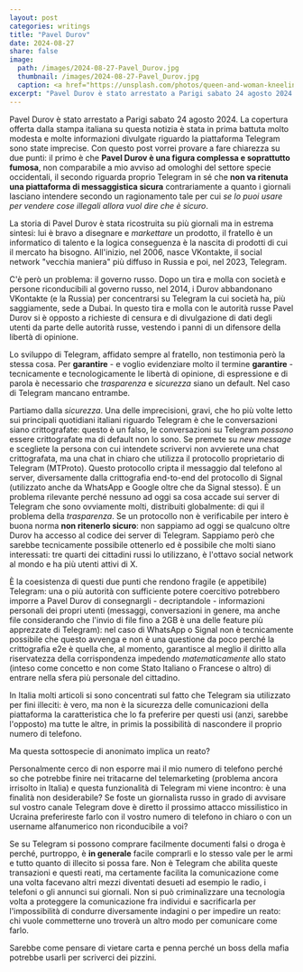 ```yaml
---
layout: post
categories: writings
title: "Pavel Durov"
date: 2024-08-27
share: false
image:
  path: /images/2024-08-27-Pavel_Durov.jpg
  thumbnail: /images/2024-08-27-Pavel_Durov.jpg
  caption: <a href="https://unsplash.com/photos/queen-and-woman-kneeling-beside-sleeping-man-painting-Agvr-2DFZDM">Queen and woman kneeling beside sleeping man, a painting from the Birmingham Museums Trust</a>
excerpt: "Pavel Durov è stato arrestato a Parigi sabato 24 agosto 2024. La copertura offerta dalla stampa italiana su questa notizia è stata in prima battuta molto modesta e molte informazioni divulgate riguardo la piattaforma Telegram sono state imprecise. Con questo post vorrei provare a fare chiarezza su due punti: il primo è che..."
---
```

Pavel Durov è stato arrestato a Parigi sabato 24 agosto 2024. La copertura offerta dalla stampa italiana su questa notizia è stata in prima battuta molto modesta e molte informazioni divulgate riguardo la piattaforma Telegram sono state imprecise. Con questo post vorrei provare a fare chiarezza su due punti: il primo è che **Pavel Durov è una figura complessa e soprattutto fumosa**, non comparabile a mio avviso ad omologhi del settore specie occidentali, il secondo riguarda proprio Telegram in sé che **non va ritenuta una piattaforma di messaggistica sicura** contrariamente a quanto i giornali lasciano intendere secondo un ragionamento tale per cui _se lo puoi usare per vendere cose illegali allora vuol dire che è sicuro_.

La storia di Pavel Durov è stata ricostruita su più giornali ma in estrema sintesi: lui è bravo a disegnare e _markettare_ un prodotto, il fratello è un informatico di talento e la logica conseguenza è la nascita di prodotti di cui il mercato ha bisogno. All'inizio, nel 2006, nasce VKontakte, il social network "vecchia maniera" più diffuso in Russia e poi, nel 2023, Telegram.

C'è però un problema: il governo russo. Dopo un tira e molla con società e persone riconducibili al governo russo, nel 2014, i Durov abbandonano VKontakte (e la Russia) per concentrarsi su Telegram la cui società ha, più saggiamente, sede a Dubai.
In questo tira e molla con le autorità russe Pavel Durov si è opposto a richieste di censura e di divulgazione di dati degli utenti da parte delle autorità russe, vestendo i panni di un difensore della libertà di opinione.

Lo sviluppo di Telegram, affidato sempre al fratello, non testimonia però la stessa cosa. Per **garantire** - e voglio evidenziare molto il termine **garantire** - tecnicamente e tecnologicamente le libertà di opinione, di espressione e di parola è necessario che _trasparenza_ e _sicurezza_ siano un default. Nel caso di Telegram mancano entrambe.

Partiamo dalla _sicurezza_. Una delle imprecisioni, gravi, che ho più volte letto sui principali quotidiani italiani riguardo Telegram è che le conversazioni siano crittografate: questo è un falso, le conversazioni su Telegram _possono_ essere crittografate ma di default non lo sono. Se premete su _new message_ e scegliete la persona con cui intendete scrivervi non avvierete una chat crittografata, ma una chat in chiaro che utilizza il protocollo proprietario di Telegram (MTProto). Questo protocollo cripta il messaggio dal telefono al server, diversamente dalla crittografia end-to-end del protocollo di Signal (utilizzato anche da WhatsApp e Google oltre che da Signal stesso).
È un problema rilevante perché nessuno ad oggi sa cosa accade sui server di Telegram che sono ovviamente molti, distribuiti globalmente: di qui il problema della _trasparenza_.
Se un protocollo non è verificabile per intero è buona norma **non ritenerlo sicuro**: non sappiamo ad oggi se qualcuno oltre Durov ha accesso al codice dei server di Telegram. Sappiamo però che sarebbe tecnicamente possibile ottenerlo ed è possibile che molti siano interessati: tre quarti dei cittadini russi lo utilizzano, è l'ottavo social network al mondo e ha più utenti attivi di X.

È la coesistenza di questi due punti che rendono fragile (e appetibile) Telegram: una o più autorità con sufficiente potere coercitivo potrebbero imporre a Pavel Durov di consegnargli - decriptandole - informazioni personali dei propri utenti (messaggi, conversazioni in genere, ma anche file considerando che l'invio di file fino a 2GB è una delle feature più apprezzate di Telegram): nel caso di WhatsApp o Signal non è tecnicamente possibile che questo avvenga e non è una questione da poco perché la crittografia e2e è quella che, al momento, garantisce al meglio il diritto alla riservatezza della corrispondenza impedendo _matematicamente_ allo stato (inteso come concetto e non come Stato Italiano o Francese o altro) di entrare nella sfera più personale del cittadino.

In Italia molti articoli si sono concentrati sul fatto che Telegram sia utilizzato per fini illeciti: è vero, ma non è la sicurezza delle comunicazioni della piattaforma la caratteristica che lo fa preferire per questi usi  (anzi, sarebbe l'opposto) ma tutte le altre, in primis la possibilità di nascondere il proprio numero di telefono.

Ma questa sottospecie di anonimato implica un reato?

Personalmente cerco di non esporre mai il mio numero di telefono perché so che potrebbe finire nei tritacarne del telemarketing (problema ancora irrisolto in Italia) e questa funzionalità di Telegram mi viene incontro: è una finalità non desiderabile? Se foste un giornalista russo in grado di avvisare sul vostro canale Telegram dove è diretto il prossimo attacco missilistico in Ucraina preferireste farlo con il vostro numero di telefono in chiaro o con un username alfanumerico non riconducibile a voi?

Se su Telegram si possono comprare facilmente documenti falsi o droga è perché, purtroppo, è **in generale** facile comprarli e lo stesso vale per le armi e tutto quanto di illecito si possa fare. Non è Telegram che abilita queste transazioni e questi reati, ma certamente facilita la comunicazione come una volta facevano altri mezzi diventati desueti ad esempio le radio, i telefoni o gli annunci sui giornali.
Non si può criminalizzare una tecnologia volta a proteggere la comunicazione fra individui e sacrificarla per l'impossibilità di condurre diversamente indagini o per impedire un reato: chi vuole commetterne uno troverà un altro modo per comunicare come farlo.

Sarebbe come pensare di vietare carta e penna perché un boss della mafia potrebbe usarli per scriverci dei pizzini.
